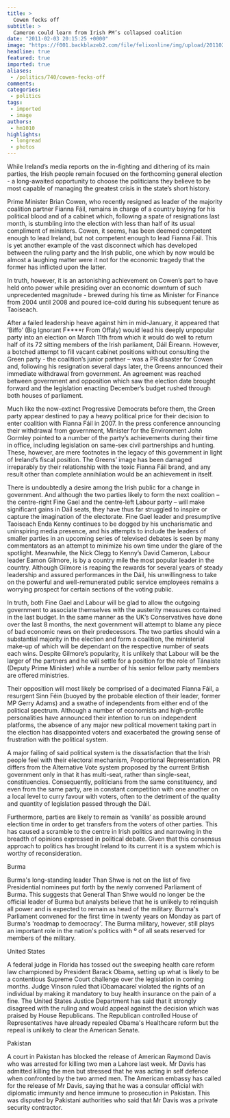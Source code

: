 ```yaml
---
title: >
  Cowen fecks off
subtitle: >
  Cameron could learn from Irish PM’s collapsed coalition
date: "2011-02-03 20:15:25 +0000"
image: "https://f001.backblazeb2.com/file/felixonline/img/upload/201102032011-nm1010-amamamma.jpg"
headline: true
featured: true
imported: true
aliases:
 - /politics/740/cowen-fecks-off
comments:
categories:
 - politics
tags:
 - imported
 - image
authors:
 - hm1010
highlights:
 - longread
 - photos
---
```


While Ireland’s media reports on the in-fighting and dithering of its main parties, the Irish people remain focused on the forthcoming general election - a long-awaited opportunity to choose the politicians they believe to be most capable of managing the greatest crisis in the state’s short history.

Prime Minister Brian Cowen, who recently resigned as leader of the majority coalition partner Fianna Fáil, remains in charge of a country baying for his political blood and of a cabinet which, following a spate of resignations last month, is stumbling into the election with less than half of its usual compliment of ministers. Cowen, it seems, has been deemed competent enough to lead Ireland, but not competent enough to lead Fianna Fáil. This is yet another example of the vast disconnect which has developed between the ruling party and the Irish public, one which by now would be almost a laughing matter were it not for the economic tragedy that the former has inflicted upon the latter.

In truth, however, it is an astonishing achievement on Cowen’s part to have held onto power while presiding over an economic downturn of such unprecedented magnitude - brewed during his time as Minister for Finance from 2004 until 2008 and poured ice-cold during his subsequent tenure as Taoiseach.

After a failed leadership heave against him in mid-January, it appeared that ‘Biffo’ (Big Ignorant F****r From Offaly) would lead his deeply unpopular party into an election on March 11th from which it would do well to return half of its 72 sitting members of the Irish parliament, Dáil Éireann. However, a botched attempt to fill vacant cabinet positions without consulting the Green party - the coalition’s junior partner – was a PR disaster for Cowen and, following his resignation several days later, the Greens announced their immediate withdrawal from government. An agreement was reached between government and opposition which saw the election date brought forward and the legislation enacting December’s budget rushed through both houses of parliament.

Much like the now-extinct Progressive Democrats before them, the Green party appear destined to pay a heavy political price for their decision to enter coalition with Fianna Fáil in 2007. In the press conference announcing their withdrawal from government, Minister for the Environment John Gormley pointed to a number of the party’s achievements during their time in office, including legislation on same-sex civil partnerships and hunting. These, however, are mere footnotes in the legacy of this government in light of Ireland’s fiscal position. The Greens’ image has been damaged irreparably by their relationship with the toxic Fianna Fáil brand, and any result other than complete annihilation would be an achievement in itself.

There is undoubtedly a desire among the Irish public for a change in government. And although the two parties likely to form the next coalition – the centre-right Fine Gael and the centre-left Labour party – will make significant gains in Dáil seats, they have thus far struggled to inspire or capture the imagination of the electorate. Fine Gael leader and presumptive Taoiseach Enda Kenny continues to be dogged by his uncharismatic and uninspiring media presence, and his attempts to include the leaders of smaller parties in an upcoming series of televised debates is seen by many commentators as an attempt to minimize his own time under the glare of the spotlight. Meanwhile, the Nick Clegg to Kenny’s David Cameron, Labour leader Eamon Gilmore, is by a country mile the most popular leader in the country. Although Gilmore is reaping the rewards for several years of steady leadership and assured performances in the Dáil, his unwillingness to take on the powerful and well-remunerated public service employees remains a worrying prospect for certain sections of the voting public.

In truth, both Fine Gael and Labour will be glad to allow the outgoing government to associate themselves with the austerity measures contained in the last budget. In the same manner as the UK’s Conservatives have done over the last 8 months, the next government will attempt to blame any piece of bad economic news on their predecessors. The two parties should win a substantial majority in the election and form a coalition, the ministerial make-up of which will be dependant on the respective number of seats each wins. Despite Gilmore’s popularity, it is unlikely that Labour will be the larger of the partners and he will settle for a position for the role of Tánaiste (Deputy Prime Minister) while a number of his senior fellow party members are offered ministries.

Their opposition will most likely be comprised of a decimated Fianna Fáil, a resurgent Sinn Féin (buoyed by the probable election of their leader, former MP Gerry Adams) and a swathe of independents from either end of the political spectrum. Although a number of economists and high-profile personalities have announced their intention to run on independent platforms, the absence of any major new political movement taking part in the election has disappointed voters and exacerbated the growing sense of frustration with the political system.

A major failing of said political system is the dissatisfaction that the Irish people feel with their electoral mechanism, Proportional Representation. PR differs from the Alternative Vote system proposed by the current British government only in that it has multi-seat, rather than single-seat, constituencies. Consequently, politicians from the same constituency, and even from the same party, are in constant competition with one another on a local level to curry favour with voters, often to the detriment of the quality and quantity of legislation passed through the Dáil.

Furthermore, parties are likely to remain as ‘vanilla’ as possible around election time in order to get transfers from the voters of other parties. This has caused a scramble to the centre in Irish politics and narrowing in the breadth of opinions expressed in political debate. Given that this consensus approach to politics has brought Ireland to its current it is a system which is worthy of reconsideration.

Burma

Burma's long-standing leader Than Shwe is not on the list of five Presidential nominees put forth by the newly convened Parliament of Burma. This suggests that General Than Shwe would no longer be the official leader of Burma but analysts believe that he is unlikely to relinquish all power and is expected to remain as head of the military. Burma's Parliament convened for the first time in twenty years on Monday as part of Burma's 'roadmap to democracy'. The Burma military, however, still plays an important role in the nation's politics with º of all seats reserved for members of the military.

United States

A federal judge in Florida has tossed out the sweeping health care reform law championed by President Barack Obama, setting up what is likely to be a contentious Supreme Court challenge over the legislation in coming months. Judge Vinson ruled that ìObamacareî violated the rights of an individual by making it mandatory to buy health insurance on the pain of a fine. The United States Justice Department has said that it strongly disagreed with the ruling and would appeal against the decision which was praised by House Republicans. The Republican controlled House of Representatives have already repealed Obama's Healthcare reform but the repeal is unlikely to clear the American Senate.

Pakistan

A court in Pakistan has blocked the release of American Raymond Davis who was arrested for killing two men a Lahore last week. Mr Davis has admitted killing the men but stressed that he was acting in self defence when confronted by the two armed men. The American embassy has called for the release of Mr Davis, saying that he was a consular official with diplomatic immunity and hence immune to prosecution in Pakistan. This was disputed by Pakistani authorities who said that Mr Davis was a private security contractor.
